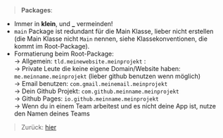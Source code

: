 > __Packages__: 
- Immer in **klein**, und **_** vermeinden!
- `main` Package ist redundant für die Main Klasse, lieber nicht erstellen (die Main Klasse nicht `Main` nennen, siehe Klassekonventionen, die kommt im Root-Package).
- Formatierung beim Root-Package:
<br>  -> Allgemein: `tld.meinewebsite.meinprojekt`  : 
<br>  -> Private Leute die keine eigene Domain/Website haben: `me.meinname.meinprojekt` (lieber github benutzen wenn möglich)
<br>  -> Email benutzen: `com.gmail.meinemail.meinprojekt`
<br>  -> Dein Github Projekt: `com.github.meinname.meinprojekt`
<br>  -> Github Pages: `io.github.meinname.meinprojekt`
<br>  -> Wenn du in einem Team arbeitest und es nicht deine App ist, nutze den Namen deines Teams
> Zurück: [hier](../README.md)
